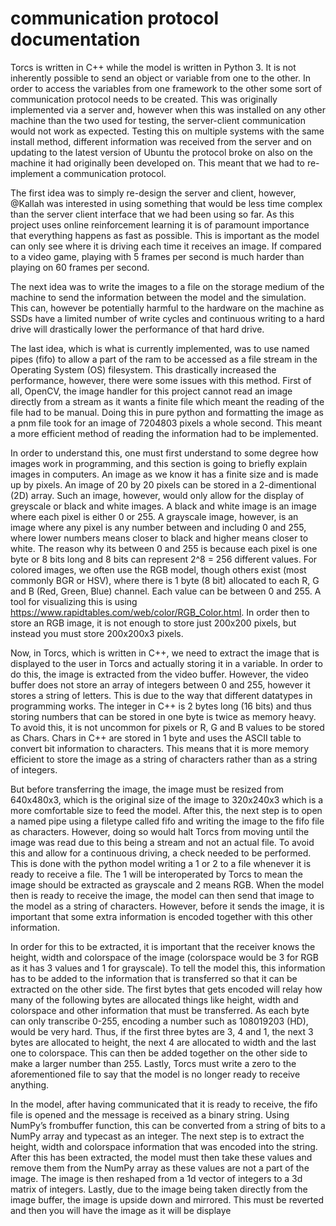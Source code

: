 # communication protocol documentation 

Torcs is written in C++ while the model is written in Python 3. It is not inherently possible to send an object or variable from one to the other. In order to access the variables from one framework to the other some sort of communication protocol needs to be created. This was originally implemented via a server and, however when this was installed on any other machine than the two used for testing, the server-client communication would not work as expected. Testing this on multiple systems with the same install method, different information was received from the server and on updating to the latest version of Ubuntu the protocol broke on also on the machine it had originally been developed on. This meant that we had to re-implement a communication protocol.

The first idea was to simply re-design the server and client, however, @Kallah was interested in using something that would be less time complex than the server client interface that we had been using so far. As this project uses online reinforcement learning it is of paramount importance that everything happens as fast as possible. This is important as the model can only see where it is driving each time it receives an image. If compared to a video game, playing with 5 frames per second is much harder than playing on 60 frames per second.

The next idea was to write the images to a file on the storage medium of the machine to send the information between the model and the simulation. This can, however be potentially harmful to the hardware on the machine as SSDs have a limited number of write cycles and continuous writing to a hard drive will drastically lower the performance of that hard drive.

The last idea, which is what is currently implemented, was to use named pipes (fifo) to allow a part of the ram to be accessed as a file stream in the Operating System (OS) filesystem. This drastically increased the performance, however, there were some issues with this method. First of all, OpenCV, the image handler for this project cannot read an image directly from a stream as it wants a finite file which meant the reading of the file had to be manual. Doing this in pure python and formatting the image as a pnm file took for an image of 7204803 pixels a whole second. This meant a more efficient method of reading the information had to be implemented.

In order to understand this, one must first understand to some degree how images work in programming, and this section is going to briefly explain images in computers. An image as we know it has a finite size and is made up by pixels. An image of 20 by 20 pixels can be stored in a 2-dimentional (2D) array. Such an image, however, would only allow for the display of greyscale or black and white images. A black and white image is an image where each pixel is either 0 or 255. A grayscale image, however, is an image where any pixel is any number between and including 0 and 255, where lower numbers means closer to black and higher means closer to white. The reason why its between 0 and 255 is because each pixel is one byte or 8 bits long and 8 bits can represent 2^8 = 256 different values. For colored images, we often use the RGB model, though others exist (most commonly BGR or HSV), where there is 1 byte (8 bit) allocated to each R, G and B (Red, Green, Blue) channel. Each value can be between 0 and 255. A tool for visualizing this is using https://www.rapidtables.com/web/color/RGB_Color.html. In order then to store an RGB image, it is not enough to store just 200x200 pixels, but instead you must store 200x200x3 pixels.

Now, in Torcs, which is written in C++, we need to extract the image that is displayed to the user in Torcs and actually storing it in a variable. In order to do this, the image is extracted from the video buffer. However, the video buffer does not store an array of integers between 0 and 255, however it stores a string of letters. This is due to the way that different datatypes in programming works. The integer in C++ is 2 bytes long (16 bits) and thus storing numbers that can be stored in one byte is twice as memory heavy. To avoid this, it is not uncommon for pixels or R, G and B values to be stored as Chars. Chars in C++ are stored in 1 byte and uses the ASCII table to convert bit information to characters. This means that it is more memory efficient to store the image as a string of characters rather than as a string of integers.

But before transferring the image, the image must be resized from 640x480x3, which is the original size of the image to 320x240x3 which is a more comfortable size to feed the model. After this, the next step is to open a named pipe using a filetype called fifo and writing the image to the fifo file as characters. However, doing so would halt Torcs from moving until the image was read due to this being a stream and not an actual file. To avoid this and allow for a continuous driving, a check needed to be performed. This is done with the python model writing a 1 or 2 to a file whenever it is ready to receive a file. The 1 will be interoperated by Torcs to mean the image should be extracted as grayscale and 2 means RGB. When the model then is ready to receive the image, the model can then send that image to the model as a string of characters. However, before it sends the image, it is important that some extra information is encoded together with this other information.

In order for this to be extracted, it is important that the receiver knows the height, width and colorspace of the image (colorspace would be 3 for RGB as it has 3 values and 1 for grayscale). To tell the model this, this information has to be added to the information that is transferred so that it can be extracted on the other side. The first bytes that gets encoded will relay how many of the following bytes are allocated things like height, width and colorspace and other information that must be transferred. As each byte can only transcribe 0-255, encoding a number such as 108019203 (HD), would be very hard. Thus, if the first three bytes are 3, 4 and 1, the next 3 bytes are allocated to height, the next 4 are allocated to width and the last one to colorspace. This can then be added together on the other side to make a larger number than 255. Lastly, Torcs must write a zero to the aforementioned file to say that the model is no longer ready to receive anything.

In the model, after having communicated that it is ready to receive, the fifo file is opened and the message is received as a binary string. Using NumPy’s frombuffer function, this can be converted from a string of bits to a NumPy array and typecast as an integer. The next step is to extract the height, width and colorspace information that was encoded into the string. After this has been extracted, the model must then take these values and remove them from the NumPy array as these values are not a part of the image. The image is then reshaped from a 1d vector of integers to a 3d matrix of integers. Lastly, due to the image being taken directly from the image buffer, the image is upside down and mirrored. This must be reverted and then you will have the image as it will be displaye
